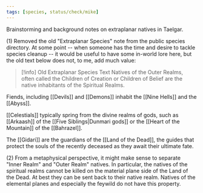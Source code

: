 ```yaml
---
tags: [species, status/check/mike]
---
```


Brainstorming and background notes on extraplanar natives in Taelgar.

(1) Removed the old "Extraplanar Species" note from the public species directory. At some point -- when someone has the time and desire to tackle species cleanup -- it would be useful to have some in-world lore here, but the old text below does not, to me, add much value:

>[!info] Old Extraplanar Species Text
Natives of the Outer Realms, often called the Children of Creation or Children of Belief are the native inhabitants of the Spiritual Realms.
>
Fiends, including [[Devils]] and [[Demons]] inhabit the [[Nine Hells]] and the [[Abyss]]. 
>
[[Celestials]] typically spring from the divine realms of gods, such as [[Arkaash]] of the [[Five Siblings|Dunmari gods]] or the [[Heart of the Mountain]] of the [[Bahrazel]].
>
The [[Gidari]] are the guardians of the [[Land of the Dead]], the guides that protect the souls of the recently deceased as they await their ultimate fate.

(2) From a metaphysical perspective, it might make sense to separate "Inner Realm" and "Outer Realm" natives. In particular, the natives of the spiritual realms cannot be killed on the material plane side of the Land of the Dead. At best they can be sent back to their native realm. Natives of the elemental planes and especially the feywild do not have this property. 
